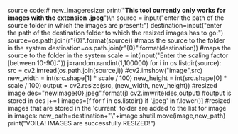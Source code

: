 source code:# new_imageresizer
    print("****This tool currently only works for images with the extension .jpeg****")\n
    source = input("enter the path of the source folder in which the images are present:")
    destination=input("enter the path of the destination folder to which the resized images has to go:")
    source=os.path.join(r"{0}".format(source)) #maps the source to the folder in the system
    destination=os.path.join(r"{0}".format(destination)) #maps the source to the folder in the system
    scale = int(input("Enter the scaling factor [between 10-90]:"))
    j=random.randint(1,100000)
    for i in os.listdir(source):
        src = cv2.imread(os.path.join(source,i))
        #cv2.imshow("image",src)
        new_width = int(src.shape[1] * scale / 100)
        new_height = int(src.shape[0] * scale / 100)
        output = cv2.resize(src, (new_width, new_height)) #resized image
        des="newimage{0}.jpeg".format(j)
        cv2.imwrite(des,output)   #output is stored in des
        j+=1
    images=[f for f in os.listdir() if '.jpeg' in f.lower()] #resized images that are stored in the 'current' folder are added to the list
    for image in images:
        new_path=destination+"\\"+image
        shutil.move(image,new_path)
    print("VOILA! IMAGES are successfully RESIZED!")
